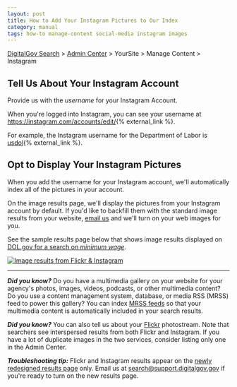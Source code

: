```yaml
---
layout: post
title: How to Add Your Instagram Pictures to Our Index
category: manual
tags: how-to manage-content social-media instagram images
---
```

[DigitalGov Search](/index.html) > [Admin Center](https://search.usa.gov/sites/) > YourSite > Manage Content > Instagram

## Tell Us About Your Instagram Account

Provide us with the *username* for your Instagram Account.

When you're logged into Instagram, you can see your username at <https://instagram.com/accounts/edit/>{% external_link %}.

For example, the Instagram username for the Department of Labor is [usdol](http://instagram.com/usdol){% external_link %}.

## Opt to Display Your Instagram Pictures

When you add the username for your Instagram account, we'll automatically index all of the pictures in your account.

On the image results page, we'll display the pictures from your Instagram account by default. If you'd like to backfill them with the standard image results from your website, [email us](mailto:search@support.digitalgov.gov) and we'll turn on your web images for you.

See the sample results page below that shows image results displayed on [DOL.gov for a search on *minimum wage*](http://search.usa.gov/search/images?affiliate=u.s.departmentoflabor&query=minimum+wage).

[![Image results from Flickr & Instagram](https://9fddeb862c037f6d2190-f1564c64756a8cfee25b6b19953b1d23.ssl.cf2.rackcdn.com/social-media-instagram.png "Image results from Flickr & Instagram")](http://search.usa.gov/search/images?affiliate=u.s.departmentoflabor&query=minimum+wage)

---

***Did you know?*** Do you have a multimedia gallery on your website for your agency's photos, images, videos, podcasts, or other multimedia content? Do you use a content management system, database, or media RSS (MRSS) feed to power this gallery? You can index [MRSS feeds](/manual/rss.html) so that your multimedia content is automatically included in your search results.

***Did you know?*** You can also tell us about your [Flickr](/manual/flickr.html) photostream. Note that searchers see interspersed results from both Flickr and Instagram. If you have a lot of duplicate images in the two services, consider listing only one in the Admin Center.

***Troubleshooting tip:*** Flickr and Instagram results appear on the [newly redesigned results page](/blog/serp-redesign.html) only. Email us at <search@support.digitalgov.gov> if you're ready to turn on the new results page.